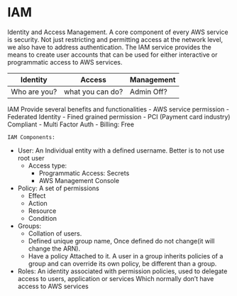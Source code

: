 # IAM

Identity and Access Management. A core component of every AWS service is security. Not just restricting and permitting access at the network level, we also have to address authentication. The IAM service provides the means to create user accounts that can be used for either interactive or programmatic access to AWS services.

| Identity  | Access | Management |
| ------------- | ------------- | ------------- |
| Who are you?  | what you can do?  | Admin Off?  |

IAM Provide several benefits and functionalities
    - AWS service permission
    - Federated Identity
    - Fined grained permission
    - PCI (Payment card industry) Compliant
    - Multi Factor Auth
    - Billing: Free

    IAM Components:

- User: An Individual entity with a defined username. Better is to not use root user
    - Access type: 
        - Programmatic Access: Secrets
        - AWS Management Console
- Policy: A set of permissions 
    - Effect
    - Action
    - Resource
    - Condition
- Groups: 
	- Collation of users.
	- Defined unique group name, Once defined do not change(it will change the ARN).
	- Have a policy Attached to it. A user in a group inherits policies of a group and can override its own policy, be different than a group.
- Roles: An identity associated with permission policies, used to delegate access to users, application or services
  Which normally don’t have access to AWS services 

